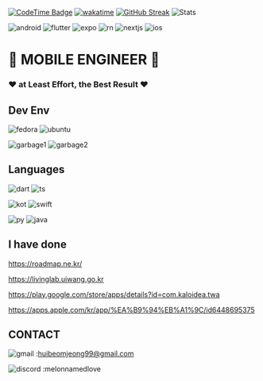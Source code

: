 [![CodeTime Badge](https://img.shields.io/endpoint?style=for-the-badge&color=222&url=https%3A%2F%2Fapi.codetime.dev%2Fshield%3Fid%3D24866%26project%3D%26in=2592000000)](https://codetime.dev)
[![wakatime](https://wakatime.com/badge/user/018f01e6-256c-4772-8c86-c54b7de759f1.svg)](https://wakatime.com/@018f01e6-256c-4772-8c86-c54b7de759f1)
[![GitHub Streak](https://streak-stats.demolab.com?user=sooonii&theme=python-dark&border_radius=25&card_width=800&fire=EB5454)](https://git.io/streak-stats)
![ Stats](https://leetcode-status.vercel.app/api/card/heebum?theme=dark&hide_title=false&custom_title=)

![android](https://img.shields.io/badge/Android-3DDC84?style=for-the-badge&logo=android&logoColor=white)
![flutter](https://img.shields.io/badge/Flutter-02569B?style=for-the-badge&logo=flutter&logoColor=white)
![expo](https://img.shields.io/badge/expo-f8f8f8?style=for-the-badge&logo=Expo&logoColor=black)
![rn](https://img.shields.io/badge/React_Native-20232A?style=for-the-badge&logo=react&logoColor=61DAFB)
![nextjs](https://img.shields.io/badge/Next.js-000?logo=nextdotjs&logoColor=fff&style=for-the-badge)
![ios](https://img.shields.io/badge/iOS-000000?style=for-the-badge&logo=ios&logoColor=white)

# 🍈 MOBILE ENGINEER 🍈


### ❤️ at Least Effort, the Best Result ❤️



## Dev Env

![fedora](https://img.shields.io/badge/Fedora-294172?style=for-the-badge&logo=fedora&logoColor=white)
![ubuntu](https://img.shields.io/badge/Ubuntu-E95420?style=for-the-badge&logo=ubuntu&logoColor=white)

![garbage1](https://img.shields.io/badge/mac%20os-000000?style=for-the-badge&logo=apple&logoColor=white)
![garbage2](	https://img.shields.io/badge/Windows-0078D6?style=for-the-badge&logo=windows&logoColor=white)

## Languages
![dart](https://img.shields.io/badge/Dart-0175C2?style=for-the-badge&logo=dart&logoColor=white)
![ts](https://img.shields.io/badge/TypeScript-007ACC?style=for-the-badge&logo=typescript&logoColor=white)

![kot](https://img.shields.io/badge/Kotlin-0095D5?&style=for-the-badge&logo=kotlin&logoColor=white)
![swift](https://img.shields.io/badge/Swift-FA7343?style=for-the-badge&logo=swift&logoColor=white)

![py](https://img.shields.io/badge/Python-14354C?style=for-the-badge&logo=python&logoColor=white)
![java](	https://img.shields.io/badge/Java-ED8B00?style=for-the-badge&logo=openjdk&logoColor=white)


## I have done
https://roadmap.ne.kr/

https://livinglab.uiwang.go.kr

https://play.google.com/store/apps/details?id=com.kaloidea.twa

https://apps.apple.com/kr/app/%EA%B9%94%EB%A1%9C/id6448695375

## CONTACT

![gmail](https://img.shields.io/badge/Gmail-D14836?style=for-the-badge&logo=gmail&logoColor=white) :huibeomjeong99@gmail.com

![discord](https://img.shields.io/badge/Discord-7289DA?style=for-the-badge&logo=discord&logoColor=white) :melonnamedlove


<!-- https://github.com/Envoy-VC/awesome-badges -->
